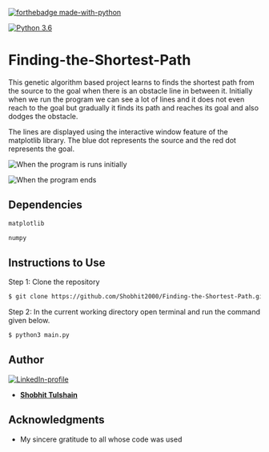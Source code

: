 [![forthebadge made-with-python](http://ForTheBadge.com/images/badges/made-with-python.svg)](https://www.python.org/)

[![Python 3.6](https://img.shields.io/badge/python-3.6-green.svg)](https://www.python.org/downloads/release/python-360/) 

# Finding-the-Shortest-Path
This genetic algorithm based project learns to finds the shortest path from the source to the goal when there is an obstacle line in between it. Initially when we run the program we can see a lot of lines and it does not even reach to the goal but gradually it finds its path and reaches its goal and also dodges the obstacle.

The lines are displayed using the interactive window feature of the matplotlib library. The blue dot represents the source and the red dot represents the goal.

![When the program is runs initially](https://github.com/Shobhit2000/Finding-the-Shortest-Path/tree/master/images/initial.png)

![When the program ends](https://github.com/Shobhit2000/Finding-the-Shortest-Path/tree/master/images/final.png)


## Dependencies
```bash
matplotlib
```
```bash
numpy
```

## Instructions to Use

Step 1: Clone the repository
```bash
$ git clone https://github.com/Shobhit2000/Finding-the-Shortest-Path.git
```
Step 2: In the current working directory open terminal and run the command given below.

```bash
$ python3 main.py
```


## Author
[![LinkedIn-profile](https://img.shields.io/badge/LinkedIn-Profile-teal.svg)](https://www.linkedin.com/in/shobhit-tulshain-a7562916b/)

* [**Shobhit Tulshain**](https://github.com/Shobhit2000)


## Acknowledgments

* My sincere gratitude to all whose code was used
